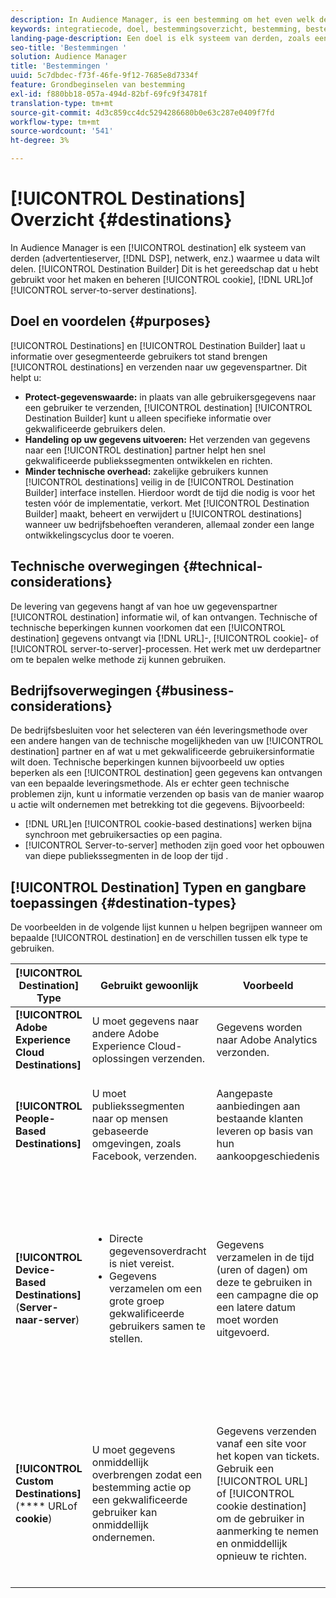 ```yaml
---
description: In Audience Manager, is een bestemming om het even welk derdesysteem (advertentieserver, DSP, en netwerk, enz.) waarmee u data wilt delen. De Bouwer van de bestemming is het hulpmiddel u gebruikte om koekje, URL, of server-aan-server bestemmingen tot stand te brengen en te beheren.
keywords: integratiecode, doel, bestemmingsoverzicht, bestemming, bestemming, bestemming, bestemming, bestemming, bestemming, bestemming, bestemming, bestemming, bestemming, bestemming, bestemming
landing-page-description: Een doel is elk systeem van derden, zoals een advertentieserver of DSP, waarmee gegevens kunnen worden gedeeld. De Bouwer van de Bestemming van het gebruik om koekje, URL, of server-aan-server bestemmingen tot stand te brengen en te beheren.
seo-title: 'Bestemmingen '
solution: Audience Manager
title: 'Bestemmingen '
uuid: 5c7dbdec-f73f-46fe-9f12-7685e8d7334f
feature: Grondbeginselen van bestemming
exl-id: f880bb18-057a-494d-82bf-69fc9f34781f
translation-type: tm+mt
source-git-commit: 4d3c859cc4dc5294286680b0e63c287e0409f7fd
workflow-type: tm+mt
source-wordcount: '541'
ht-degree: 3%

---
```


# [!UICONTROL Destinations] Overzicht {#destinations}

In Audience Manager is een [!UICONTROL destination] elk systeem van derden (advertentieserver, [!DNL DSP], netwerk, enz.) waarmee u data wilt delen. [!UICONTROL Destination Builder] Dit is het gereedschap dat u hebt gebruikt voor het maken en beheren  [!UICONTROL cookie],  [!DNL URL]of  [!UICONTROL server-to-server destinations].

## Doel en voordelen {#purposes}

<!-- c_destinations.xml -->

[!UICONTROL Destinations] en  [!UICONTROL Destination Builder] laat u informatie over gesegmenteerde gebruikers tot stand brengen  [!UICONTROL destinations] en verzenden naar uw gegevenspartner. Dit helpt u:

* **Protect-gegevenswaarde:** in plaats van alle gebruikersgegevens naar een gebruiker te verzenden,  [!UICONTROL destination]  [!UICONTROL Destination Builder] kunt u alleen specifieke informatie over gekwalificeerde gebruikers delen.
* **Handeling op uw gegevens uitvoeren:** Het verzenden van gegevens naar een  [!UICONTROL destination] partner helpt hen snel gekwalificeerde publiekssegmenten ontwikkelen en richten.
* **Minder technische overhead:** zakelijke gebruikers kunnen  [!UICONTROL destinations] veilig in de  [!UICONTROL Destination Builder] interface instellen. Hierdoor wordt de tijd die nodig is voor het testen vóór de implementatie, verkort. Met [!UICONTROL Destination Builder] maakt, beheert en verwijdert u [!UICONTROL destinations] wanneer uw bedrijfsbehoeften veranderen, allemaal zonder een lange ontwikkelingscyclus door te voeren.

## Technische overwegingen {#technical-considerations}

<!-- destination-delivery-methods.xml -->

De levering van gegevens hangt af van hoe uw gegevenspartner [!UICONTROL destination] informatie wil, of kan ontvangen. Technische of technische beperkingen kunnen voorkomen dat een [!UICONTROL destination] gegevens ontvangt via [!DNL URL]-, [!UICONTROL cookie]- of [!UICONTROL server-to-server]-processen. Het werk met uw derdepartner om te bepalen welke methode zij kunnen gebruiken.

## Bedrijfsoverwegingen {#business-considerations}

De bedrijfsbesluiten voor het selecteren van één leveringsmethode over een andere hangen van de technische mogelijkheden van uw [!UICONTROL destination] partner en af wat u met gekwalificeerde gebruikersinformatie wilt doen. Technische beperkingen kunnen bijvoorbeeld uw opties beperken als een [!UICONTROL destination] geen gegevens kan ontvangen van een bepaalde leveringsmethode. Als er echter geen technische problemen zijn, kunt u informatie verzenden op basis van de manier waarop u actie wilt ondernemen met betrekking tot die gegevens. Bijvoorbeeld:

* [!DNL URL]en  [!UICONTROL cookie-based destinations] werken bijna synchroon met gebruikersacties op een pagina.
* [!UICONTROL Server-to-server] methoden zijn goed voor het opbouwen van diepe publiekssegmenten in de loop der tijd .

## [!UICONTROL Destination] Typen en gangbare toepassingen  {#destination-types}

De voorbeelden in de volgende lijst kunnen u helpen begrijpen wanneer om bepaalde [!UICONTROL destination] en de verschillen tussen elk type te gebruiken.

| [!UICONTROL Destination] Type | Gebruikt gewoonlijk | Voorbeeld | Overwegingen |
|--- |--- |--- |--- |
| **[!UICONTROL Adobe Experience Cloud Destinations]** | U moet gegevens naar andere Adobe Experience Cloud-oplossingen verzenden. | Gegevens worden naar Adobe Analytics verzonden. |  |
| **[!UICONTROL People-Based Destinations]** | U moet publiekssegmenten naar op mensen gebaseerde omgevingen, zoals Facebook, verzenden. | Aangepaste aanbiedingen aan bestaande klanten leveren op basis van hun aankoopgeschiedenis | Het richten van het publiek wordt gedaan door gehakte herkenningstekens. Zie [Op mensen gebaseerde Doelen](people-based-destinations-overview.md). |
| **[!UICONTROL Device-Based Destinations]** (**Server-naar-server**) | <ul><li>Directe gegevensoverdracht is niet vereist.</li><li>Gegevens verzamelen om een grote groep gekwalificeerde gebruikers samen te stellen.</li></ul> | Gegevens verzamelen in de tijd (uren of dagen) om deze te gebruiken in een campagne die op een latere datum moet worden uitgevoerd. | <ul><li>Hiermee worden gegevens over nieuwe en vorige sitebezoekers overgedragen. </li><li>Bezoekers hoeven niet opnieuw te worden gezien om in aanmerking te komen voor andere segmenten.</li></ul> |
| **[!UICONTROL Custom Destinations]** (**** URLof  **cookie**) | U moet gegevens onmiddellijk overbrengen zodat een bestemming actie op een gekwalificeerde gebruiker kan onmiddellijk ondernemen. | Gegevens verzenden vanaf een site voor het kopen van tickets. Gebruik een [!UICONTROL URL] of [!UICONTROL cookie destination] om de gebruiker in aanmerking te nemen en onmiddellijk opnieuw te richten. | <ul><li>Hiermee worden alleen gegevens over nieuwe bezoekers overgedragen. </li><li>Bezoekers moeten weer zichtbaar worden om in aanmerking te komen voor het segment.</li></ul> |
